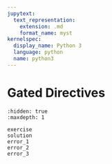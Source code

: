 ```yaml
---
jupytext:
  text_representation:
    extension: .md
    format_name: myst
kernelspec:
  display_name: Python 3
  language: python
  name: python3
---
```


# Gated Directives

```{toctree}
:hidden: true
:maxdepth: 1

exercise
solution
error_1
error_2
error_3
```
